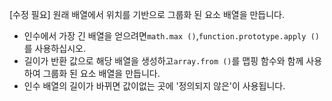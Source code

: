 [수정 필요]
원래 배열에서 위치를 기반으로 그룹화 된 요소 배열을 만듭니다.

- 인수에서 가장 긴 배열을 얻으려면`math.max ()`,`function.prototype.apply ()`를 사용하십시오.
- 길이가 반환 값으로 해당 배열을 생성하고`array.from ()`를 맵핑 함수와 함께 사용하여 그룹화 된 요소 배열을 만듭니다.
- 인수 배열의 길이가 바뀌면 값이없는 곳에 '정의되지 않은'이 사용됩니다.